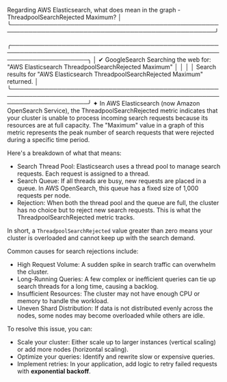  Regarding AWS Elasticsearch, what does mean in the graph - ThreadpoolSearchRejected Maximum?  │
╰──────────────────────────────────────────────────────────────────────────────────────────────────╯

 ╭──────────────────────────────────────────────────────────────────────────────────────────────────────────────────────╮
 │ ✔  GoogleSearch Searching the web for: "AWS Elasticsearch ThreadpoolSearchRejected Maximum"                          │
 │                                                                                                                      │
 │    Search results for "AWS Elasticsearch ThreadpoolSearchRejected Maximum" returned.                                 │
 ╰──────────────────────────────────────────────────────────────────────────────────────────────────────────────────────╯
✦ In AWS Elasticsearch (now Amazon OpenSearch Service), the ThreadpoolSearchRejected metric indicates that your cluster is
  unable to process incoming search requests because its resources are at full capacity. The "Maximum" value in a graph of this
  metric represents the peak number of search requests that were rejected during a specific time period.

  Here's a breakdown of what that means:


   * Search Thread Pool: Elasticsearch uses a thread pool to manage search requests. Each request is assigned to a thread.
   * Search Queue: If all threads are busy, new requests are placed in a queue. In AWS OpenSearch, this queue has a fixed size
     of 1,000 requests per node.
   * Rejection: When both the thread pool and the queue are full, the cluster has no choice but to reject new search requests.
     This is what the ThreadpoolSearchRejected metric tracks.

  In short, a `ThreadpoolSearchRejected` value greater than zero means your cluster is overloaded and cannot keep up with the
  search demand.


  Common causes for search rejections include:


   * High Request Volume: A sudden spike in search traffic can overwhelm the cluster.
   * Long-Running Queries: A few complex or inefficient queries can tie up search threads for a long time, causing a backlog.
   * Insufficient Resources: The cluster may not have enough CPU or memory to handle the workload.
   * Uneven Shard Distribution: If data is not distributed evenly across the nodes, some nodes may become overloaded while
     others are idle.

  To resolve this issue, you can:


   * Scale your cluster: Either scale up to larger instances (vertical scaling) or add more nodes (horizontal scaling).
   * Optimize your queries: Identify and rewrite slow or expensive queries.
   * Implement retries: In your application, add logic to retry failed requests with **exponential backoff**.